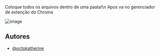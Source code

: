 Coloque todos os arquivos dentro de uma pasta!\n
Apos va no gerenciador de extenção do Chrome

![image](https://github.com/S4ntiag0/ByPass-Passei-Direto/assets/91894281/69cc2b4f-9b7c-4c9a-919e-5cbfa4040bfa)


## Autores

- [@octokatherine](https://www.github.com/octokatherine)
